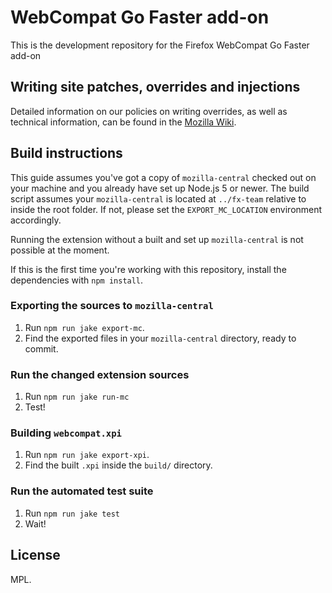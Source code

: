 WebCompat Go Faster add-on
==========================

This is the development repository for the Firefox WebCompat Go Faster add-on

Writing site patches, overrides and injections
----------------------------------------------

Detailed information on our policies on writing overrides, as well as technical
information, can be found in the [Mozilla Wiki](https://wiki.mozilla.org/Compatibility/Go_Faster_Addon/Override_Policies_and_Workflows).

Build instructions
------------------

This guide assumes you've got a copy of `mozilla-central` checked out on your
machine and you already have set up Node.js 5 or newer. The build script
assumes your `mozilla-central` is located at `../fx-team` relative to inside
the root folder. If not, please set the `EXPORT_MC_LOCATION` environment
accordingly.

Running the extension without a built and set up `mozilla-central` is not
possible at the moment.

If this is the first time you're working with this repository, install the
dependencies with `npm install`.

### Exporting the sources to `mozilla-central`

1. Run `npm run jake export-mc`.
2. Find the exported files in your `mozilla-central` directory, ready to commit.

### Run the changed extension sources

1. Run `npm run jake run-mc`
2. Test!

### Building `webcompat.xpi`

1. Run `npm run jake export-xpi`.
2. Find the built `.xpi` inside the `build/` directory.

### Run the automated test suite

1. Run `npm run jake test`
2. Wait!

License
-------

MPL.
